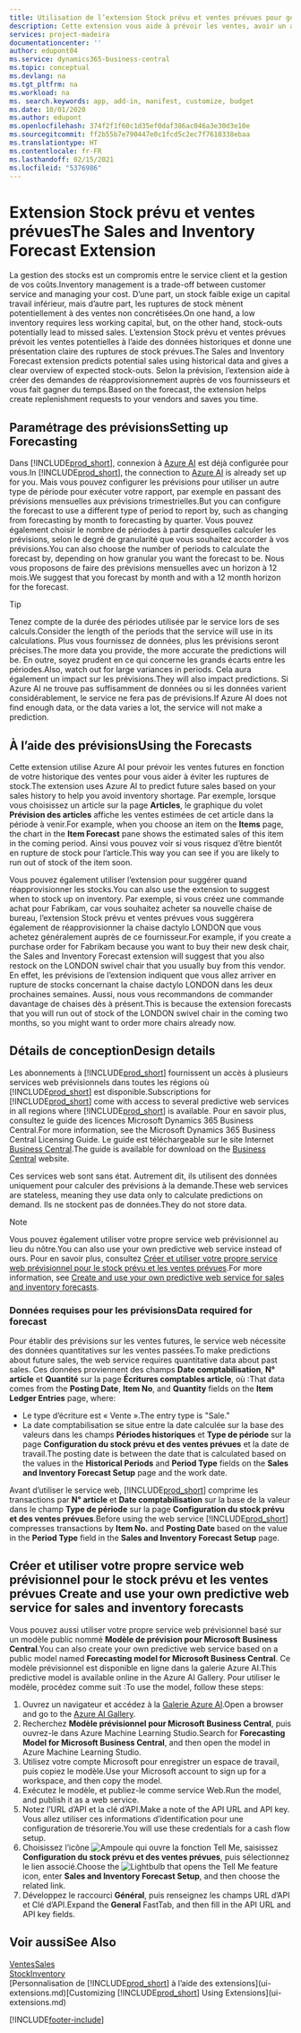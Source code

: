 ```yaml
---
title: Utilisation de l’extension Stock prévu et ventes prévues pour gérer le stock | Microsoft Docs
description: Cette extension vous aide à prévoir les ventes, avoir un aperçu clair des ruptures de stock prévues et même créer des demandes de réapprovisionnement aux fournisseurs.
services: project-madeira
documentationcenter: ''
author: edupont04
ms.service: dynamics365-business-central
ms.topic: conceptual
ms.devlang: na
ms.tgt_pltfrm: na
ms.workload: na
ms. search.keywords: app, add-in, manifest, customize, budget
ms.date: 10/01/2020
ms.author: edupont
ms.openlocfilehash: 374f2f1f60c1d35ef0daf386ac046a3e30d3e10e
ms.sourcegitcommit: ff2b55b7e790447e0c1fcd5c2ec7f7610338ebaa
ms.translationtype: HT
ms.contentlocale: fr-FR
ms.lasthandoff: 02/15/2021
ms.locfileid: "5376986"
---
```

# <a name="the-sales-and-inventory-forecast-extension"></a><span data-ttu-id="0a6d8-103">Extension Stock prévu et ventes prévues</span><span class="sxs-lookup"><span data-stu-id="0a6d8-103">The Sales and Inventory Forecast Extension</span></span>
<span data-ttu-id="0a6d8-104">La gestion des stocks est un compromis entre le service client et la gestion de vos coûts.</span><span class="sxs-lookup"><span data-stu-id="0a6d8-104">Inventory management is a trade-off between customer service and managing your cost.</span></span> <span data-ttu-id="0a6d8-105">D’une part, un stock faible exige un capital travail inférieur, mais d’autre part, les ruptures de stock mènent potentiellement à des ventes non concrétisées.</span><span class="sxs-lookup"><span data-stu-id="0a6d8-105">On one hand, a low inventory requires less working capital, but, on the other hand, stock-outs potentially lead to missed sales.</span></span> <span data-ttu-id="0a6d8-106">L’extension Stock prévu et ventes prévues prévoit les ventes potentielles à l’aide des données historiques et donne une présentation claire des ruptures de stock prévues.</span><span class="sxs-lookup"><span data-stu-id="0a6d8-106">The Sales and Inventory Forecast extension predicts potential sales using historical data and gives a clear overview of expected stock-outs.</span></span> <span data-ttu-id="0a6d8-107">Selon la prévision, l’extension aide à créer des demandes de réapprovisionnement auprès de vos fournisseurs et vous fait gagner du temps.</span><span class="sxs-lookup"><span data-stu-id="0a6d8-107">Based on the forecast, the extension helps create replenishment requests to your vendors and saves you time.</span></span>  

## <a name="setting-up-forecasting"></a><span data-ttu-id="0a6d8-108">Paramétrage des prévisions</span><span class="sxs-lookup"><span data-stu-id="0a6d8-108">Setting up Forecasting</span></span>
<span data-ttu-id="0a6d8-109">Dans [!INCLUDE[prod_short](includes/prod_short.md)], connexion à [Azure AI](https://azure.microsoft.com/overview/ai-platform/) est déjà configurée pour vous.</span><span class="sxs-lookup"><span data-stu-id="0a6d8-109">In [!INCLUDE[prod_short](includes/prod_short.md)], the connection to [Azure AI](https://azure.microsoft.com/overview/ai-platform/) is already set up for you.</span></span> <span data-ttu-id="0a6d8-110">Mais vous pouvez configurer les prévisions pour utiliser un autre type de période pour exécuter votre rapport, par exemple en passant des prévisions mensuelles aux prévisions trimestrielles.</span><span class="sxs-lookup"><span data-stu-id="0a6d8-110">But you can configure the forecast to use a different type of period to report by, such as changing from forecasting by month to forecasting by quarter.</span></span> <span data-ttu-id="0a6d8-111">Vous pouvez également choisir le nombre de périodes à partir desquelles calculer les prévisions, selon le degré de granularité que vous souhaitez accorder à vos prévisions.</span><span class="sxs-lookup"><span data-stu-id="0a6d8-111">You can also choose the number of periods to calculate the forecast by, depending on how granular you want the forecast to be.</span></span> <span data-ttu-id="0a6d8-112">Nous vous proposons de faire des prévisions mensuelles avec un horizon à 12 mois.</span><span class="sxs-lookup"><span data-stu-id="0a6d8-112">We suggest that you forecast by month and with a 12 month horizon for the forecast.</span></span> 

> [!TIP]  
>   <span data-ttu-id="0a6d8-113">Tenez compte de la durée des périodes utilisée par le service lors de ses calculs.</span><span class="sxs-lookup"><span data-stu-id="0a6d8-113">Consider the length of the periods that the service will use in its calculations.</span></span> <span data-ttu-id="0a6d8-114">Plus vous fournissez de données, plus les prévisions seront précises.</span><span class="sxs-lookup"><span data-stu-id="0a6d8-114">The more data you provide, the more accurate the predictions will be.</span></span> <span data-ttu-id="0a6d8-115">En outre, soyez prudent en ce qui concerne les grands écarts entre les périodes.</span><span class="sxs-lookup"><span data-stu-id="0a6d8-115">Also, watch out for large variances in periods.</span></span> <span data-ttu-id="0a6d8-116">Cela aura également un impact sur les prévisions.</span><span class="sxs-lookup"><span data-stu-id="0a6d8-116">They will also impact predictions.</span></span> <span data-ttu-id="0a6d8-117">Si Azure AI ne trouve pas suffisamment de données ou si les données varient considérablement, le service ne fera pas de prévisions.</span><span class="sxs-lookup"><span data-stu-id="0a6d8-117">If Azure AI does not find enough data, or the data varies a lot, the service will not make a prediction.</span></span>

## <a name="using-the-forecasts"></a><span data-ttu-id="0a6d8-118">À l’aide des prévisions</span><span class="sxs-lookup"><span data-stu-id="0a6d8-118">Using the Forecasts</span></span>
<span data-ttu-id="0a6d8-119">Cette extension utilise Azure AI pour prévoir les ventes futures en fonction de votre historique des ventes pour vous aider à éviter les ruptures de stock.</span><span class="sxs-lookup"><span data-stu-id="0a6d8-119">The extension uses Azure AI to predict future sales based on your sales history to help you avoid inventory shortage.</span></span> <span data-ttu-id="0a6d8-120">Par exemple, lorsque vous choisissez un article sur la page **Articles**, le graphique du volet **Prévision des articles** affiche les ventes estimées de cet article dans la période à venir.</span><span class="sxs-lookup"><span data-stu-id="0a6d8-120">For example, when you choose an item on the **Items** page, the chart in the **Item Forecast** pane shows the estimated sales of this item in the coming period.</span></span> <span data-ttu-id="0a6d8-121">Ainsi vous pouvez voir si vous risquez d’être bientôt en rupture de stock pour l’article.</span><span class="sxs-lookup"><span data-stu-id="0a6d8-121">This way you can see if you are likely to run out of stock of the item soon.</span></span>  

<span data-ttu-id="0a6d8-122">Vous pouvez également utiliser l’extension pour suggérer quand réapprovisionner les stocks.</span><span class="sxs-lookup"><span data-stu-id="0a6d8-122">You can also use the extension to suggest when to stock up on inventory.</span></span> <span data-ttu-id="0a6d8-123">Par exemple, si vous créez une commande achat pour Fabrikam, car vous souhaitez acheter sa nouvelle chaise de bureau, l’extension Stock prévu et ventes prévues vous suggèrera également de réapprovisionner la chaise dactylo LONDON que vous achetez généralement auprès de ce fournisseur.</span><span class="sxs-lookup"><span data-stu-id="0a6d8-123">For example, if you create a purchase order for Fabrikam because you want to buy their new desk chair, the Sales and Inventory Forecast extension will suggest that you also restock on the LONDON swivel chair that you usually buy from this vendor.</span></span> <span data-ttu-id="0a6d8-124">En effet, les prévisions de l’extension indiquent que vous allez arriver en rupture de stocks concernant la chaise dactylo LONDON dans les deux prochaines semaines. Aussi, nous vous recommandons de commander davantage de chaises dès à présent.</span><span class="sxs-lookup"><span data-stu-id="0a6d8-124">This is because the extension forecasts that you will run out of stock of the LONDON swivel chair in the coming two months, so you might want to order more chairs already now.</span></span>  

## <a name="design-details"></a><span data-ttu-id="0a6d8-125">Détails de conception</span><span class="sxs-lookup"><span data-stu-id="0a6d8-125">Design details</span></span>
<span data-ttu-id="0a6d8-126">Les abonnements à [!INCLUDE[prod_short](includes/prod_short.md)] fournissent un accès à plusieurs services web prévisionnels dans toutes les régions où [!INCLUDE[prod_short](includes/prod_short.md)] est disponible.</span><span class="sxs-lookup"><span data-stu-id="0a6d8-126">Subscriptions for [!INCLUDE[prod_short](includes/prod_short.md)] come with access to several predictive web services in all regions where [!INCLUDE[prod_short](includes/prod_short.md)] is available.</span></span> <span data-ttu-id="0a6d8-127">Pour en savoir plus, consultez le guide des licences Microsoft Dynamics 365 Business Central.</span><span class="sxs-lookup"><span data-stu-id="0a6d8-127">For more information, see the Microsoft Dynamics 365 Business Central Licensing Guide.</span></span> <span data-ttu-id="0a6d8-128">Le guide est téléchargeable sur le site Internet [Business Central](https://dynamics.microsoft.com/en-us/business-central/overview/).</span><span class="sxs-lookup"><span data-stu-id="0a6d8-128">The guide is available for download on the [Business Central](https://dynamics.microsoft.com/en-us/business-central/overview/) website.</span></span> 

<span data-ttu-id="0a6d8-129">Ces services web sont sans état. Autrement dit, ils utilisent des données uniquement pour calculer des prévisions à la demande.</span><span class="sxs-lookup"><span data-stu-id="0a6d8-129">These web services are stateless, meaning they use data only to calculate predictions on demand.</span></span> <span data-ttu-id="0a6d8-130">Ils ne stockent pas de données.</span><span class="sxs-lookup"><span data-stu-id="0a6d8-130">They do not store data.</span></span>

> [!NOTE]  
>   <span data-ttu-id="0a6d8-131">Vous pouvez également utiliser votre propre service web prévisionnel au lieu du nôtre.</span><span class="sxs-lookup"><span data-stu-id="0a6d8-131">You can also use your own predictive web service instead of ours.</span></span> <span data-ttu-id="0a6d8-132">Pour en savoir plus, consultez [Créer et utiliser votre propre service web prévisionnel pour le stock prévu et les ventes prévues](#AnchorText).</span><span class="sxs-lookup"><span data-stu-id="0a6d8-132">For more information, see [Create and use your own predictive web service for sales and inventory forecasts](#AnchorText).</span></span> 

### <a name="data-required-for-forecast"></a><span data-ttu-id="0a6d8-133">Données requises pour les prévisions</span><span class="sxs-lookup"><span data-stu-id="0a6d8-133">Data required for forecast</span></span>
<span data-ttu-id="0a6d8-134">Pour établir des prévisions sur les ventes futures, le service web nécessite des données quantitatives sur les ventes passées.</span><span class="sxs-lookup"><span data-stu-id="0a6d8-134">To make predictions about future sales, the web service requires quantitative data about past sales.</span></span> <span data-ttu-id="0a6d8-135">Ces données proviennent des champs **Date comptabilisation**, **N° article** et **Quantité** sur la page **Écritures comptables article**, où :</span><span class="sxs-lookup"><span data-stu-id="0a6d8-135">That data comes from the **Posting Date**, **Item No**, and **Quantity** fields on the **Item Ledger Entries** page, where:</span></span>
-    <span data-ttu-id="0a6d8-136">Le type d’écriture est « Vente ».</span><span class="sxs-lookup"><span data-stu-id="0a6d8-136">The entry type is "Sale."</span></span>
- <span data-ttu-id="0a6d8-137">La date comptabilisation se situe entre la date calculée sur la base des valeurs dans les champs **Périodes historiques** et **Type de période** sur la page **Configuration du stock prévu et des ventes prévues** et la date de travail.</span><span class="sxs-lookup"><span data-stu-id="0a6d8-137">The posting date is between the date that is calculated based on the values in the **Historical Periods** and **Period Type** fields on the **Sales and Inventory Forecast Setup** page and the work date.</span></span>

<span data-ttu-id="0a6d8-138">Avant d’utiliser le service web, [!INCLUDE[prod_short](includes/prod_short.md)] comprime les transactions par **N° article** et **Date comptabilisation** sur la base de la valeur dans le champ **Type de période** sur la page **Configuration du stock prévu et des ventes prévues**.</span><span class="sxs-lookup"><span data-stu-id="0a6d8-138">Before using the web service [!INCLUDE[prod_short](includes/prod_short.md)] compresses transactions by **Item No.** and **Posting Date** based on the value in the **Period Type** field in the **Sales and Inventory Forecast Setup** page.</span></span>

## <a name="create-and-use-your-own-predictive-web-service-for-sales-and-inventory-forecasts"></a><span data-ttu-id="0a6d8-139"><a name="AnchorText"> </a>Créer et utiliser votre propre service web prévisionnel pour le stock prévu et les ventes prévues</span><span class="sxs-lookup"><span data-stu-id="0a6d8-139"><a name="AnchorText"> </a>Create and use your own predictive web service for sales and inventory forecasts</span></span>
<span data-ttu-id="0a6d8-140">Vous pouvez aussi utiliser votre propre service web prévisionnel basé sur un modèle public nommé **Modèle de prévision pour Microsoft Business Central**.</span><span class="sxs-lookup"><span data-stu-id="0a6d8-140">You can also create your own predictive web service based on a public model named **Forecasting model for Microsoft Business Central**.</span></span> <span data-ttu-id="0a6d8-141">Ce modèle prévisionnel est disponible en ligne dans la galerie Azure AI.</span><span class="sxs-lookup"><span data-stu-id="0a6d8-141">This predictive model is available online in the Azure AI Gallery.</span></span> <span data-ttu-id="0a6d8-142">Pour utiliser le modèle, procédez comme suit :</span><span class="sxs-lookup"><span data-stu-id="0a6d8-142">To use the model, follow these steps:</span></span>  

1. <span data-ttu-id="0a6d8-143">Ouvrez un navigateur et accédez à la [Galerie Azure AI](https://go.microsoft.com/fwlink/?linkid=828352).</span><span class="sxs-lookup"><span data-stu-id="0a6d8-143">Open a browser and go to the [Azure AI Gallery](https://go.microsoft.com/fwlink/?linkid=828352).</span></span>  
2. <span data-ttu-id="0a6d8-144">Recherchez **Modèle prévisionnel pour Microsoft Business Central**, puis ouvrez-le dans Azure Machine Learning Studio.</span><span class="sxs-lookup"><span data-stu-id="0a6d8-144">Search for **Forecasting Model for Microsoft Business Central**, and then open the model in Azure Machine Learning Studio.</span></span>  
3. <span data-ttu-id="0a6d8-145">Utilisez votre compte Microsoft pour enregistrer un espace de travail, puis copiez le modèle.</span><span class="sxs-lookup"><span data-stu-id="0a6d8-145">Use your Microsoft account to sign up for a workspace, and then copy the model.</span></span>  
4. <span data-ttu-id="0a6d8-146">Exécutez le modèle, et publiez-le comme service Web.</span><span class="sxs-lookup"><span data-stu-id="0a6d8-146">Run the model, and publish it as a web service.</span></span>  
5. <span data-ttu-id="0a6d8-147">Notez l’URL d’API et la clé d’API.</span><span class="sxs-lookup"><span data-stu-id="0a6d8-147">Make a note of the API URL and API key.</span></span> <span data-ttu-id="0a6d8-148">Vous allez utiliser ces informations d’identification pour une configuration de trésorerie.</span><span class="sxs-lookup"><span data-stu-id="0a6d8-148">You will use these credentials for a cash flow setup.</span></span>  
6. <span data-ttu-id="0a6d8-149">Choisissez l’icône ![Ampoule qui ouvre la fonction Tell Me](media/ui-search/search_small.png "Dites-moi ce que vous voulez faire"), saisissez **Configuration du stock prévu et des ventes prévues**, puis sélectionnez le lien associé.</span><span class="sxs-lookup"><span data-stu-id="0a6d8-149">Choose the ![Lightbulb that opens the Tell Me feature](media/ui-search/search_small.png "Tell me what you want to do") icon, enter **Sales and Inventory Forecast Setup**, and then choose the related link.</span></span>  
7. <span data-ttu-id="0a6d8-150">Développez le raccourci **Général**, puis renseignez les champs URL d’API et Clé d’API.</span><span class="sxs-lookup"><span data-stu-id="0a6d8-150">Expand the **General** FastTab, and then fill in the API URL and API key fields.</span></span>  


## <a name="see-also"></a><span data-ttu-id="0a6d8-151">Voir aussi</span><span class="sxs-lookup"><span data-stu-id="0a6d8-151">See Also</span></span>
[<span data-ttu-id="0a6d8-152">Ventes</span><span class="sxs-lookup"><span data-stu-id="0a6d8-152">Sales</span></span>](sales-manage-sales.md)  
[<span data-ttu-id="0a6d8-153">Stock</span><span class="sxs-lookup"><span data-stu-id="0a6d8-153">Inventory</span></span>](inventory-manage-inventory.md)  
<span data-ttu-id="0a6d8-154">[Personnalisation de [!INCLUDE[prod_short](includes/prod_short.md)] à l’aide des extensions](ui-extensions.md)</span><span class="sxs-lookup"><span data-stu-id="0a6d8-154">[Customizing [!INCLUDE[prod_short](includes/prod_short.md)] Using Extensions](ui-extensions.md)</span></span>  


[!INCLUDE[footer-include](includes/footer-banner.md)]